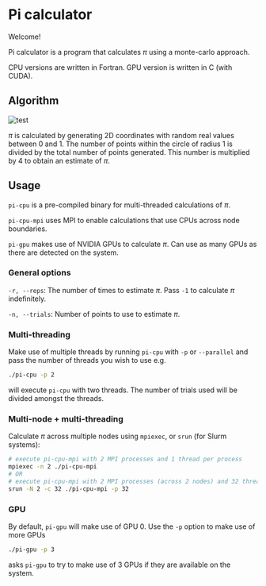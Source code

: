# Pi calculator

Welcome!

Pi calculator is a program that calculates $\pi$ using a monte-carlo approach.

CPU versions are written in Fortran. GPU version is written in C (with CUDA).

## Algorithm

![test](https://felixdmr.com/post-assets/2020-09-20-pi-from-monte-carlo/banner.png)

$\pi$ is calculated by generating 2D coordinates with random real values between
0 and 1. The number of points within the circle of radius 1 is divided by the
total number of points generated. This number is multiplied by 4 to obtain an
estimate of $\pi$.

## Usage

`pi-cpu` is a pre-compiled binary for multi-threaded calculations of $\pi$.

`pi-cpu-mpi` uses MPI to enable calculations that use CPUs across node boundaries.

`pi-gpu` makes use of NVIDIA GPUs to calculate $\pi$. Can use as many GPUs as
there are detected on the system.

### General options

`-r, --reps`: The number of times to estimate $\pi$. Pass `-1` to
calculate $\pi$ indefinitely.

`-n, --trials`: Number of points to use to estimate $\pi$.

### Multi-threading

Make use of multiple threads by running `pi-cpu` with `-p` or `--parallel` and
pass the number of threads you wish to use e.g.

```bash
./pi-cpu -p 2
```

will execute `pi-cpu` with two threads. The number of trials used will be
divided amongst the threads.

### Multi-node + multi-threading

Calculate $\pi$ across multiple nodes using `mpiexec`, or `srun` (for Slurm systems):

```bash
# execute pi-cpu-mpi with 2 MPI processes and 1 thread per process
mpiexec -n 2 ./pi-cpu-mpi
# OR
# execute pi-cpu-mpi with 2 MPI processes (across 2 nodes) and 32 threads per process
srun -N 2 -c 32 ./pi-cpu-mpi -p 32
```

### GPU

By default, `pi-gpu` will make use of GPU 0. Use the `-p` option to make use of
more GPUs

```bash
./pi-gpu -p 3
```

asks `pi-gpu` to try to make use of 3 GPUs if they are available on the system.
